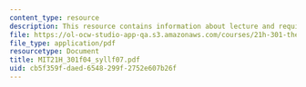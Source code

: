 ```yaml
---
content_type: resource
description: This resource contains information about lecture and required text.
file: https://ol-ocw-studio-app-qa.s3.amazonaws.com/courses/21h-301-the-ancient-world-greece-fall-2004/cb5f359fdaed6548299f2752e607b26f_MIT21H_301f04_syllf07.pdf
file_type: application/pdf
resourcetype: Document
title: MIT21H_301f04_syllf07.pdf
uid: cb5f359f-daed-6548-299f-2752e607b26f
---
```

